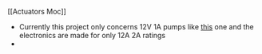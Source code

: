 [[Actuators Moc]]

- Currently this project only concerns 12V 1A pumps like [this](https://www.amazon.de/HSEAMALL-Brushless-Wasserpumpe-Amphibienpumpe-Gartenteich/dp/B07L89V1N6/ref=asc_df_B07L89V1N6/?tag=googshopde-21&linkCode=df0&hvadid=309096526486&hvpos=&hvnetw=g&hvrand=2684179723325225244&hvpone=&hvptwo=&hvqmt=&hvdev=c&hvdvcmdl=&hvlocint=&hvlocphy=9042796&hvtargid=pla-617647155558&psc=1&th=1&psc=1&tag=&ref=&adgrpid=62671969918&hvpone=&hvptwo=&hvadid=309096526486&hvpos=&hvnetw=g&hvrand=2684179723325225244&hvqmt=&hvdev=c&hvdvcmdl=&hvlocint=&hvlocphy=9042796&hvtargid=pla-617647155558) one and the electronics are made for only 12A 2A ratings
- 